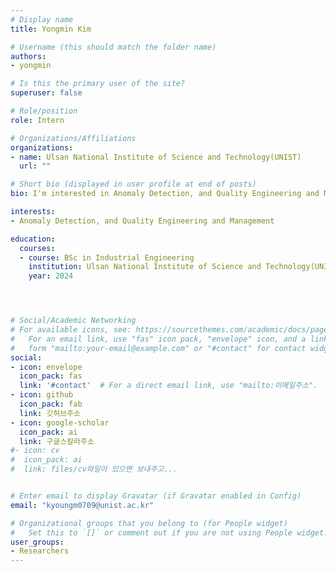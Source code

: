 ```yaml
---
# Display name
title: Yongmin Kim

# Username (this should match the folder name)
authors: 
- yongmin

# Is this the primary user of the site?
superuser: false

# Role/position
role: Intern

# Organizations/Affiliations
organizations:
- name: Ulsan National Institute of Science and Technology(UNIST)
  url: ""

# Short bio (displayed in user profile at end of posts)
bio: I'm interested in Anomaly Detection, and Quality Engineering and Management

interests:
- Anomaly Detection, and Quality Engineering and Management

education:
  courses: 
  - course: BSc in Industrial Engineering
    institution: Ulsan National Institute of Science and Technology(UNIST)
    year: 2024




# Social/Academic Networking
# For available icons, see: https://sourcethemes.com/academic/docs/page-builder/#icons
#   For an email link, use "fas" icon pack, "envelope" icon, and a link in the
#   form "mailto:your-email@example.com" or "#contact" for contact widget.
social:
- icon: envelope
  icon_pack: fas
  link: '#contact'  # For a direct email link, use "mailto:이메일주소".
- icon: github
  icon_pack: fab
  link: 깃허브주소
- icon: google-scholar
  icon_pack: ai
  link: 구글스칼라주소
#- icon: cv
#  icon_pack: ai
#  link: files/cv파일이 있으면 보내주고...


# Enter email to display Gravatar (if Gravatar enabled in Config)
email: "kyoungm0709@unist.ac.kr"

# Organizational groups that you belong to (for People widget)
#   Set this to `[]` or comment out if you are not using People widget.
user_groups:
- Researchers
---
```



